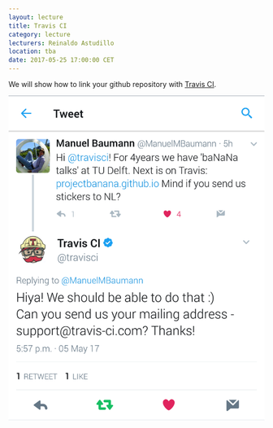 ```yaml
---
layout: lecture
title: Travis CI
category: lecture
lecturers: Reinaldo Astudillo 
location: tba
date: 2017-05-25 17:00:00 CET
---
```


We will show how to link your github repository with [Travis CI].

![travis](/images/Screenshot_20170505-175818.png)

[Travis CI]: https://travis-ci.org/
